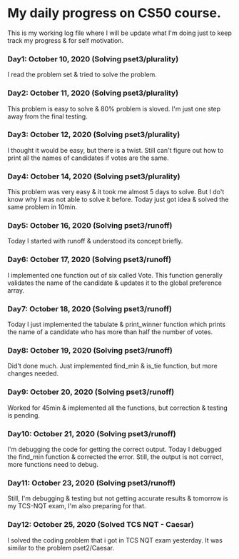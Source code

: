 # My daily progress on CS50 course.
This is my working log file where I will be update what I'm doing just to keep track my progress & for self motivation.

### Day1: October 10, 2020 (Solving pset3/plurality)
I read the problem set & tried to solve the problem.

### Day2: October 11, 2020 (Solving pset3/plurality)
This problem is easy to solve & 80% problem is sloved. I'm just one step away from the final testing.

### Day3: October 12, 2020 (Solving pset3/plurality)
I thought it would be easy, but there is a twist. Still can't figure out how to print all the names of candidates if votes are the same. 

### Day4: October 14, 2020 (Solving pset3/plurality)
This problem was very easy & it took me almost 5 days to solve. But I do't know why I was not able to solve it before. Today just got idea & solved the same problem in 10min.

### Day5: October 16, 2020 (Solving pset3/runoff)
Today I started with runoff & understood its concept briefly.

### Day6: October 17, 2020 (Solving pset3/runoff)
I implemented one function out of six called Vote. This function generally validates the name of the candidate & updates it to the global preference array.

### Day7: October 18, 2020 (Solving pset3/runoff)
Today I just implemented the tabulate & print_winner function which prints the name of a candidate who has more than half the number of votes.

### Day8: October 19, 2020 (Solving pset3/runoff)
Did't done much. Just implemented find_min & is_tie function, but more changes needed.

### Day9: October 20, 2020 (Solving pset3/runoff)
Worked for 45min & implemented all the functions, but correction & testing is pending.

### Day10: October 21, 2020 (Solving pset3/runoff)
I'm debugging the code for getting the correct output. Today I debugged the find_min function & corrected the error. Still, the output is not correct, more functions need to debug.

### Day11: October 23, 2020 (Solving pset3/runoff)
Still, I'm debugging & testing but not getting accurate results & tomorrow is my TCS-NQT exam, I'm also preparing for that.

### Day12: October 25, 2020 (Solved TCS NQT - Caesar)
I solved the coding problem that i got in TCS NQT exam yesterday. It was similar to the problem pset2/Caesar.
